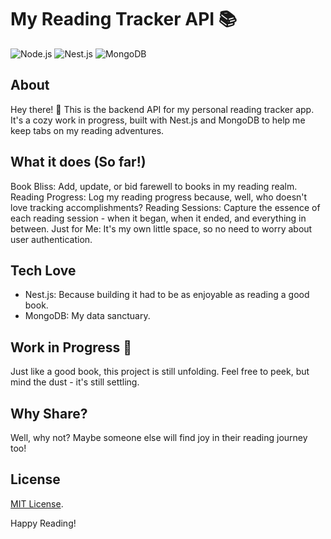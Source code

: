 # My Reading Tracker API 📚 

![Node.js](https://img.shields.io/badge/Node.js-14.x-green)
![Nest.js](https://img.shields.io/badge/Nest.js-7.x-red)
![MongoDB](https://img.shields.io/badge/MongoDB-4.x-yellow)

## About

Hey there! 👋 This is the backend API for my personal reading tracker app. It's a cozy work in progress, built with Nest.js and MongoDB to help me keep tabs on my reading adventures.

## What it does (So far!)
Book Bliss: Add, update, or bid farewell to books in my reading realm.
Reading Progress: Log my reading progress because, well, who doesn't love tracking accomplishments?
Reading Sessions: Capture the essence of each reading session - when it began, when it ended, and everything in between.
Just for Me: It's my own little space, so no need to worry about user authentication.

## Tech Love
- Nest.js: Because building it had to be as enjoyable as reading a good book.
- MongoDB: My data sanctuary.

## Work in Progress 🚧
Just like a good book, this project is still unfolding. Feel free to peek, but mind the dust - it's still settling.

## Why Share?
Well, why not? Maybe someone else will find joy in their reading journey too!

## License

[MIT License](./LICENSE).

Happy Reading!
